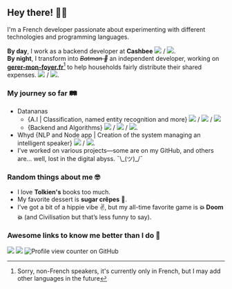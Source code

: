 ## Hey there! 👋😎

I'm a French developer passionate about experimenting with different technologies and programming languages.

**By day**, I work as a backend developer at **Cashbee** <img src="https://img.shields.io/badge/Ruby_On_Rails-CC0000?style=flat&logo=rubyonrails&logoColor=red&logoColor=white"> / <img src="https://img.shields.io/badge/PostgreSQL-008bb9?style=flat&logo=postgresql&logoColor=white">.  
**By night**, I transform into _~~Batman 🦇~~_ an independent developer, working on **[gerer-mon-foyer.fr](https://gerer-mon-foyer.fr)**[^1] to help households fairly distribute their shared expenses.
<img src="https://img.shields.io/badge/TypeScript-007acc?style=flat&logo=typescript&logoColor=white"> / <img src="https://img.shields.io/badge/Vue.js-41B883?style=flat&logo=vue.js&logoColor=white">.

### My journey so far 🛤️

* Datananas
  * {A.I | Classification, named entity recognition and more} <img src="https://img.shields.io/badge/Python-4584b6?style=flat&logo=python&logoColor=white"> / <img src="https://img.shields.io/badge/Keras-red?style=flat&logo=keras&logoColor=white"> / <img src="https://img.shields.io/badge/Tensorflow-ff6f00?style=flat&logo=tensorflow&logoColor=white">
  * {Backend and Algorithms} <img src="https://img.shields.io/badge/Node.js-3c873a?style=flat&logo=node.js&logoColor=white"> / <img src="https://img.shields.io/badge/MongoDB-3FA037?style=flat&logo=mongodb&logoColor=white"> / <img src="https://img.shields.io/badge/RabbitMQ-orange?style=flat&logo=rabbitmq&logoColor=white">.
* Whyd {NLP and Node app | Creation of the system managing an intelligent speaker} <img src="https://img.shields.io/badge/C++-5E97D0?style=flat&logo=cplusplus&logoColor=white"> / <img src="https://img.shields.io/badge/Node.js-3c873a?style=flat&logo=node.js&logoColor=white">.
* I’ve worked on various projects—some are on my GitHub, and others are... well, lost in the digital abyss. ¯\\\_(ツ)_/¯

### Random things about me 🤓

* I love **Tolkien's** books too much.
* My favorite dessert is **sugar crêpes** 🥞.
* I’ve got a bit of a hippie vibe ✌️, but my all-time favorite game is **💥 Doom 💥** (and Civilisation but that’s less funny to say).

### Awesome links to know me better than I do  🔗

<a href="https://www.linkedin.com/in/jérémy-pouyet-b8b3407a"><img src="https://img.shields.io/badge/LinkedIn-Jérémy_Pouyet-blue?style=flat&logo=linkedin"></a>
<a href="https://stackoverflow.com/users/2447471/jérémy-pouyet"><img src="https://img.shields.io/badge/Stack_Overflow-Jérémy_Pouyet-orange?style=flat&logo=stackoverflow"></a>
![Profile view counter on GitHub](https://komarev.com/ghpvc/?username=jeremyPouyet)

[^1]: Sorry, non-French speakers, it's currently only in French, but I may add other languages in the future
